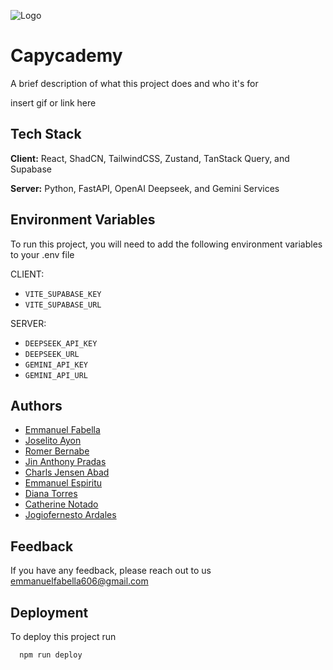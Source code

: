 ![Logo](https://dev-to-uploads.s3.amazonaws.com/uploads/articles/th5xamgrr6se0x5ro4g6.png)

# Capycademy

A brief description of what this project does and who it's for

insert gif or link here

## Tech Stack

**Client:** React, ShadCN, TailwindCSS, Zustand, TanStack Query, and Supabase

**Server:** Python, FastAPI, OpenAI Deepseek, and Gemini Services

## Environment Variables

To run this project, you will need to add the following environment variables to your .env file

CLIENT:

- `VITE_SUPABASE_KEY`
- `VITE_SUPABASE_URL`

SERVER:

- `DEEPSEEK_API_KEY`
- `DEEPSEEK_URL`
- `GEMINI_API_KEY`
- `GEMINI_API_URL`

## Authors

- [Emmanuel Fabella](https://github.com/MasterTraits)
- [Joselito Ayon](https://github.com/Junjuyun)
- [Romer Bernabe](https://github.com/FGHTGH)
- [Jin Anthony Pradas](https://github.com/salierii1)
- [Charls Jensen Abad](https://github.com/rafnamourcesca)
- [Emmanuel Espiritu](https://github.com/EmmesSpirit02)
- [Diana Torres]()
- [Catherine Notado]()
- [Jogiofernesto Ardales]()

## Feedback

If you have any feedback, please reach out to us emmanuelfabella606@gmail.com

## Deployment

To deploy this project run

```bash
  npm run deploy
```
